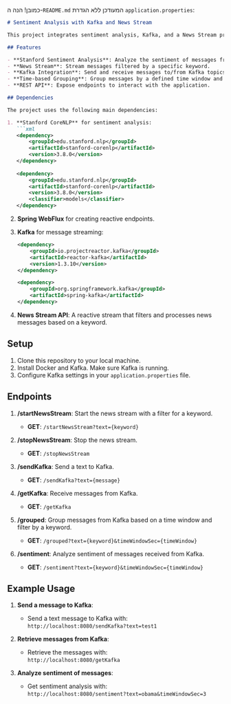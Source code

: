 כמובן! הנה ה-`README.md` המעודכן ללא הגדרת `application.properties`:

```markdown
# Sentiment Analysis with Kafka and News Stream

This project integrates sentiment analysis, Kafka, and a News Stream processing pipeline. It uses the Stanford CoreNLP library for sentiment analysis, Kafka for message brokering, and Spring WebFlux to provide a reactive API.

## Features

- **Stanford Sentiment Analysis**: Analyze the sentiment of messages from the news stream.
- **News Stream**: Stream messages filtered by a specific keyword.
- **Kafka Integration**: Send and receive messages to/from Kafka topics.
- **Time-based Grouping**: Group messages by a defined time window and analyze their sentiment.
- **REST API**: Expose endpoints to interact with the application.

## Dependencies

The project uses the following main dependencies:

1. **Stanford CoreNLP** for sentiment analysis:
   ```xml
   <dependency>
       <groupId>edu.stanford.nlp</groupId>
       <artifactId>stanford-corenlp</artifactId>
       <version>3.8.0</version>
   </dependency>
   
   <dependency>
       <groupId>edu.stanford.nlp</groupId>
       <artifactId>stanford-corenlp</artifactId>
       <version>3.8.0</version>
       <classifier>models</classifier>
   </dependency>
   ```

2. **Spring WebFlux** for creating reactive endpoints.
3. **Kafka** for message streaming:
   ```xml
   <dependency>
       <groupId>io.projectreactor.kafka</groupId>
       <artifactId>reactor-kafka</artifactId>
       <version>1.3.10</version>
   </dependency>
   
   <dependency>
       <groupId>org.springframework.kafka</groupId>
       <artifactId>spring-kafka</artifactId>
   </dependency>
   ```

4. **News Stream API**: A reactive stream that filters and processes news messages based on a keyword.

## Setup

1. Clone this repository to your local machine.
2. Install Docker and Kafka. Make sure Kafka is running.
3. Configure Kafka settings in your `application.properties` file.

## Endpoints

1. **/startNewsStream**: Start the news stream with a filter for a keyword.
   - **GET**: `/startNewsStream?text={keyword}`
   
2. **/stopNewsStream**: Stop the news stream.
   - **GET**: `/stopNewsStream`

3. **/sendKafka**: Send a text to Kafka.
   - **GET**: `/sendKafka?text={message}`

4. **/getKafka**: Receive messages from Kafka.
   - **GET**: `/getKafka`

5. **/grouped**: Group messages from Kafka based on a time window and filter by a keyword.
   - **GET**: `/grouped?text={keyword}&timeWindowSec={timeWindow}`
   
6. **/sentiment**: Analyze sentiment of messages received from Kafka.
   - **GET**: `/sentiment?text={keyword}&timeWindowSec={timeWindow}`

## Example Usage

1. **Send a message to Kafka**:
   - Send a text message to Kafka with:  
     `http://localhost:8080/sendKafka?text=test1`

2. **Retrieve messages from Kafka**:
   - Retrieve the messages with:  
     `http://localhost:8080/getKafka`

3. **Analyze sentiment of messages**:
   - Get sentiment analysis with:  
     `http://localhost:8080/sentiment?text=obama&timeWindowSec=3`



